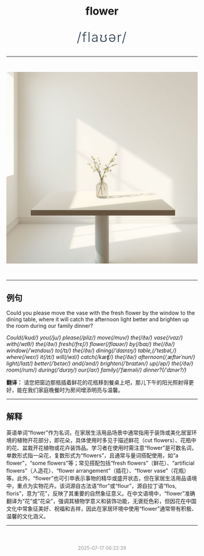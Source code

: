 <div align="center">

# flower

<div style="margin: 30px 0;">
<h1 style="font-size: 2.5em; font-weight: 300; letter-spacing: 2px; margin: 0; color: #2c3e50;">
/flaʊər/
</h1>
</div>

</div>

---

<div align="center" style="margin: 40px 0;">

![flower](images/flower.png)

</div>

---

## 例句

Could you please move the vase with the fresh flower by the window to the dining table, where it will catch the afternoon light better and brighten up the room during our family dinner?

*Could(/kʊd/) you(/ju/) please(/pliz/) move(/muv/) the(/ðə/) vase(/vɑz/) with(/wɪθ/) the(/ðə/) fresh(/frɛʃ/) flower(/flaʊər/) by(/baɪ/) the(/ðə/) window(/ˈwɪndoʊ/) to(/tɪ/) the(/ðə/) dining(/ˈdaɪnɪŋ/) table,(/ˈteɪbəl,/) where(/wɛr/) it(/ɪt/) will(/wɪl/) catch(/kæʧ/) the(/ðə/) afternoon(/ˌæftərˈnun/) light(/laɪt/) better(/ˈbɛtər/) and(/ənd/) brighten(/ˈbraɪtən/) up(/əp/) the(/ðə/) room(/rum/) during(/ˈdʊrɪŋ/) our(/ɑr/) family(/ˈfæməli/) dinner?(/ˈdɪnər?/)*

**翻译：** 请您把窗边那瓶插着鲜花的花瓶移到餐桌上吧，那儿下午的阳光照射得更好，能在我们家庭晚餐时为房间增添明亮与温馨。

---

## 解释

英语单词“flower”作为名词，在家居生活用品场景中通常指用于装饰或美化居室环境的植物开花部分，即花朵，具体使用时多见于描述鲜花（cut flowers）、花瓶中的花、盆栽开花植物或花卉装饰品。学习者在使用时需注意“flower”是可数名词，单数形式指一朵花，复数形式为“flowers”，且通常与量词搭配使用，如“a flower”，“some flowers”等；常见搭配包括“fresh flowers”（鲜花）、“artificial flowers”（人造花）、“flower arrangement”（插花）、“flower vase”（花瓶）等。此外，“flower”也可引申表示事物的精华或盛开状态，但在家居生活用品语境中，重点为实物花卉。该词源自古法语“flor”或“flour”，源自拉丁语“flos, floris”，意为“花”，反映了其重要的自然象征意义。在中文语境中，“flower”准确翻译为“花”或“花朵”，强调其植物学意义和装饰功能，无褒贬色彩，但因花在中国文化中常象征美好、祝福和吉祥，因此在家居环境中使用“flower”通常带有积极、温馨的文化涵义。


---

<div align="center" style="margin-top: 50px;">
<small style="color: #999; font-size: 0.9em;">2025-07-17 06:22:39</small>
</div>
